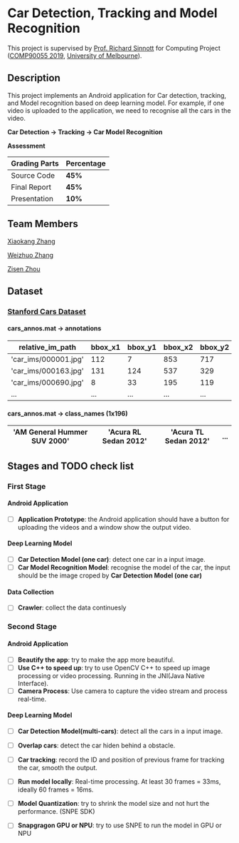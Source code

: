 # Car Detection, Tracking and Model Recognition

This project is supervised by [Prof. Richard Sinnott](https://cis.unimelb.edu.au/people/rsinnott) for Computing Project ([COMP90055 2019](https://handbook.unimelb.edu.au/2019/subjects/comp90055), [University of Melbourne](https://www.unimelb.edu.au/)).

## Description

This project implements an Android application for Car detection, tracking, and Model recognition based on deep learning model. For example, if one video is uploaded to the application, we need to recognise all the cars in the video.

**Car Detection -> Tracking -> Car Model Recognition**

**Assessment**

| Grading Parts | Percentage |
|  ----  | ----  |
| Source Code  | **45%** |
| Final Report | **45%** |
| Presentation | **10%** |.

## Team Members
[Xiaokang Zhang](https://github.com/zhkyle0903)

[Weizhuo Zhang](https://github.com/Weizhuo-Zhang)

[Zisen Zhou](https://github.com/toponeson)

## Dataset
### [Stanford Cars Dataset](https://www.kaggle.com/jessicali9530/stanford-cars-dataset)
#### cars_annos.mat -> annotations
| relative_im_path     | bbox_x1 | bbox_y1 | bbox_x2 | bbox_y2 | class | test  |
| -------------------- | ------- | ------- | ------- | ------- | ----- | ----- |
| 'car_ims/000001.jpg' |  112    |  7	     |  853    |	717    |	1    | false |
| 'car_ims/000163.jpg' |  131	   |  124	   |  537	   |  329	   |  3    | false |
| 'car_ims/000690.jpg' |  8	     |  33	   |  195	   |  119	   |  9    | false |
| ...                  |  ...	   |  ...	   |  ...	   |  ...	   |  ...  | ...   |

#### cars_annos.mat -> class_names (1x196)
| 'AM General Hummer SUV 2000' | 'Acura RL Sedan 2012' | 'Acura TL Sedan 2012' | ... |
| ---------------------------- | --------------------- | --------------------- | --- |

## Stages and TODO check list
### First Stage
#### Android Application 
- [ ] **Application Prototype**: the Android application should have a button for uploading the videos and a window show the output video.

#### Deep Learning Model
- [ ] **Car Detection Model (one car)**: detect one car in a input image.
- [ ] **Car Model Recognition Model**: recognise the model of the car, the input should be the image croped by **Car Detection Model (one car)**

#### Data Collection
- [ ] **Crawler**: collect the data continuesly

### Second Stage
#### Android Application
- [ ] **Beautify the app**: try to make the app more beautiful.
- [ ] **Use C++ to speed up**: try to use OpenCV C++ to speed up image processing or video processing. Running in the JNI(Java Native Interface).
- [ ] **Camera Process**: Use camera to capture the video stream and process real-time.

#### Deep Learning Model
- [ ] **Car Detection Model(multi-cars)**: detect all the cars in a input image.
- [ ] **Overlap cars**: detect the car hiden behind a obstacle.
- [ ] **Car tracking**: record the ID and position of previous frame for tracking the car, smooth the output.
- [ ] **Run model locally**: Real-time processing. At least 30 frames = 33ms, ideally 60 frames = 16ms.
- [ ] **Model Quantization**: try to shrink the model size and not hurt the performance. (SNPE SDK)
- [ ] **Snapgragon GPU or NPU**: try to use SNPE to run the model in GPU or NPU


